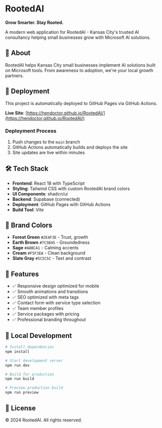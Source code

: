 
# RootedAI

**Grow Smarter. Stay Rooted.**

A modern web application for RootedAI - Kansas City's trusted AI consultancy helping small businesses grow with Microsoft AI solutions.

## 🌱 About

RootedAI helps Kansas City small businesses implement AI solutions built on Microsoft tools. From awareness to adoption, we're your local growth partners.

## 🚀 Deployment

This project is automatically deployed to GitHub Pages via GitHub Actions.

**Live Site**: [https://hendoctor.github.io/RootedAI/](https://hendoctor.github.io/RootedAI/)

### Deployment Process

1. Push changes to the `main` branch
2. GitHub Actions automatically builds and deploys the site
3. Site updates are live within minutes

## 🛠️ Tech Stack

- **Frontend**: React 18 with TypeScript
- **Styling**: Tailwind CSS with custom RootedAI brand colors
- **UI Components**: shadcn/ui
- **Backend**: Supabase (connected)
- **Deployment**: GitHub Pages with GitHub Actions
- **Build Tool**: Vite

## 🎨 Brand Colors

- **Forest Green** `#2E4F3E` - Trust, growth
- **Earth Brown** `#7C5B45` - Groundedness  
- **Sage** `#A8BCA1` - Calming accents
- **Cream** `#F5F3EA` - Clean background
- **Slate Gray** `#5C5C5C` - Text and contrast

## 📱 Features

- ✅ Responsive design optimized for mobile
- ✅ Smooth animations and transitions
- ✅ SEO optimized with meta tags
- ✅ Contact form with service type selection
- ✅ Team member profiles
- ✅ Service packages with pricing
- ✅ Professional branding throughout

## 🔧 Local Development

```bash
# Install dependencies
npm install

# Start development server
npm run dev

# Build for production
npm run build

# Preview production build
npm run preview
```

## 📄 License

© 2024 RootedAI. All rights reserved.
